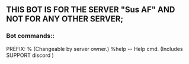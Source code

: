 ## THIS BOT IS FOR THE SERVER "Sus AF" AND NOT FOR ANY OTHER SERVER; 
### Bot commands::
PREFIX: % (Changeable by server owner.)
%help -- Help cmd. (Includes SUPPORT discord )